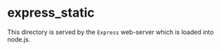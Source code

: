 # express_static

This directory is served by the `Express` web-server which is loaded into node.js. 

